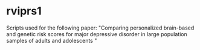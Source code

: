 # rviprs1
Scripts used for the following paper: "Comparing personalized brain-based and genetic risk scores for major depressive disorder in large population samples of adults and adolescents "
